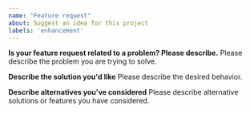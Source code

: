 ```yaml
---
name: "Feature request"
about: Suggest an idea for this project
labels: 'enhancement'
---
```


<!--
Thank you for suggesting an idea to make nufmt better.

Please fill in as much of the template below as you're able.
-->

**Is your feature request related to a problem? Please describe.**
Please describe the problem you are trying to solve.

**Describe the solution you'd like**
Please describe the desired behavior.

**Describe alternatives you've considered**
Please describe alternative solutions or features you have considered.
